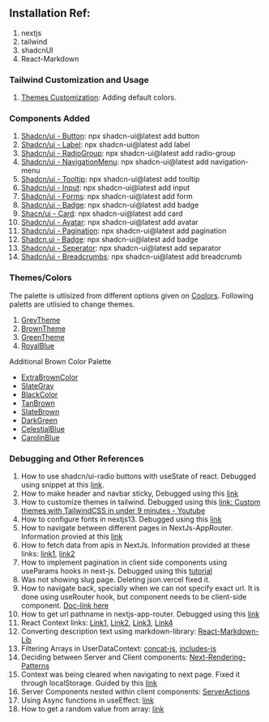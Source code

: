 ## Installation Ref:

1. nextjs
2. tailwind
3. shadcnUI
4. React-Markdown

### Tailwind Customization and Usage

1. [Themes Customization](https://tailwindcss.com/docs/theme): Adding default colors.

### Components Added

1.  [Shadcn/ui - Button](https://ui.shadcn.com/docs/components/button): npx shadcn-ui@latest add button
2.  [Shadcn/ui - Label](https://ui.shadcn.com/docs/components/label): npx shadcn-ui@latest add label
3.  [Shadcn/ui - RadioGroup](https://ui.shadcn.com/docs/components/radio-group): npx shadcn-ui@latest add radio-group
4.  [Shadcn/ui - NavigationMenu](https://ui.shadcn.com/docs/components/navigation-menu): npx shadcn-ui@latest add navigation-menu
5.  [Shadcn/ui - Tooltip](https://ui.shadcn.com/docs/components/tooltip): npx shadcn-ui@latest add tooltip
6.  [Shadcn/ui - Input](https://ui.shadcn.com/docs/components/input): npx shadcn-ui@latest add input
7.  [Shadcn/ui - Forms](https://ui.shadcn.com/docs/components/form): npx shadcn-ui@latest add form
8.  [Shadcn/ui - Badge](https://ui.shadcn.com/docs/components/badge): npx shadcn-ui@latest add badge
9.  [Shacn/ui - Card](https://ui.shadcn.com/docs/components/card): npx shadcn-ui@latest add card
10. [Shadcn/ui - Avatar](https://ui.shadcn.com/docs/components/avatar): npx shadcn-ui@latest add avatar
11. [Shadcn/ui - Pagination](https://ui.shadcn.com/docs/components/pagination): npx shadcn-ui@latest add pagination
12. [Shadcn.ui - Badge](https://ui.shadcn.com/docs/components/badge): npx shadcn-ui@latest add badge
13. [Shadcn/ui - Seperator](https://ui.shadcn.com/docs/components/separator): npx shadcn-ui@latest add separator
14. [Shadcn/ui - Breadcrumbs](https://ui.shadcn.com/docs/components/breadcrumb): npx shadcn-ui@latest add breadcrumb

### Themes/Colors

The palette is utlisized from different options given on [Coolors](https://coolors.co/). Following paletts are utlisied to change themes.

1. [GreyTheme](https://coolors.co/palette/f8f9fa-e9ecef-dee2e6-ced4da-adb5bd-6c757d-495057-343a40-212529)
2. [BrownTheme](https://coolors.co/palette/edede9-d6ccc2-f5ebe0-e3d5ca-d5bdaf)
3. [GreenTheme](https://coolors.co/palette/6b9080-a4c3b2-cce3de-eaf4f4-f6fff8)
4. [RoyalBlue](https://coolors.co/palette/e7ecef-274c77-6096ba-a3cef1-8b8c89)

Additional Brown Color Palette

- [ExtraBrownColor](https://coolors.co/palette/ecf8f8-eee4e1-e7d8c9-e6beae-b2967d)
- [SlateGray](https://coolors.co/708090)
- [BlackColor](https://coolors.co/010b13)
- [TanBrown](https://coolors.co/d2b48c)
- [SlateBrown](https://coolors.co/81613e)
- [DarkGreen](https://coolors.co/49796b)
- [CelestialBlue](https://coolors.co/4997d0)
- [CarolinBlue](https://coolors.co/70aeda)

### Debugging and Other References

1. How to use shadcn/ui-radio buttons with useState of react. Debugged using snippet at this [link](https://github.com/shadcn-ui/ui/issues/735#issuecomment-2129834835).
2. How to make header and navbar sticky, Debugged using this [link](https://www.w3schools.com/howto/howto_js_sticky_header.asp)
3. How to customize themes in tailwind. Debugged using this [link: Custom themes with TailwindCSS in under 9 minutes - Youtube](https://www.youtube.com/watch?v=vg4g68oJNGM)
4. How to configure fonts in nextjs13. Debugged using this [link](https://prismic.io/blog/nextjs-fonts)
5. How to navigate between different pages in NextJs-AppRouter. Information provied at this [link](https://nextjs.org/docs/app/api-reference/functions/use-router)
6. How to fetch data from apis in NextJs. Information provided at these links: [link1](https://nextjs.org/docs/app/building-your-application/data-fetching), [link2](https://nextjs.org/docs/app/building-your-application/data-fetching/fetching-caching-and-revalidating)
7. How to implement pagination in client side components using useParams hooks in next-js. Debugged using this [tutorial](https://www.youtube.com/watch?v=tSI98g3PDyE&list=PLKixLCBbkGHWavP8jtbyx62niDb_UVdsw&index=2)
8. Was not showing slug page. Deleting json.vercel fixed it.
9. How to navigate back, specially when we can not specify exact url. It is done using useRouter hook, but component needs to be client-side component. [Doc-link here](https://nextjs.org/docs/app/api-reference/functions/use-router#userouter)
10. How to get url pathname in nextjs-app-router. Debugged using this [link](https://nextjs.org/docs/app/api-reference/functions/use-pathname)
11. React Context links: [Link1](https://dev.to/muhammadazfaraslam/managing-global-state-with-usereducer-and-context-api-in-next-js-14-2m17), [Link2](https://atulfind.medium.com/react-global-state-management-using-context-and-reducer-fa5b85f43b61), [Link3](https://scientyficworld.org/react-context-api-for-global-state-management/), [Link4](https://dev.to/shareef/context-api-with-typescript-and-next-js-2m25)
12. Converting description text using markdown-library: [React-Markdown-Lib](https://www.npmjs.com/package/react-markdown/v/8.0.6)
13. Filtering Arrays in UserDataContext: [concat-js](https://developer.mozilla.org/en-US/docs/Web/JavaScript/Reference/Global_Objects/Array/concat), [includes-js](https://developer.mozilla.org/en-US/docs/Web/JavaScript/Reference/Global_Objects/Array/includes)
14. Deciding between Server and Client components: [Next-Rendering-Patterns](https://nextjs.org/docs/app/building-your-application/rendering/composition-patterns)
15. Context was being cleared when navigating to next page. Fixed it through localStorage. Guided by this [link](https://stackoverflow.com/questions/73346406/context-is-cleared-when-i-navigate-to-another-page-with-the-browser-address-bar)
16. Server Components nested within client components: [ServerActions](https://nextjs.org/docs/app/building-your-application/data-fetching/server-actions-and-mutations)
17. Using Async functions in useEffect: [link](https://dev.to/jasmin/how-to-use-async-function-in-useeffect-5efc)
18. How to get a random value from array: [link](https://www.programiz.com/javascript/examples/get-random-item)
